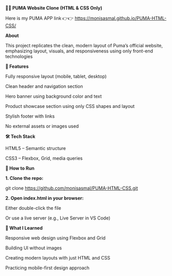 **🏃‍♀️ PUMA Website Clone (HTML & CSS Only)**

Here is my PUMA APP link 👉👉    https://monisasmal.github.io/PUMA-HTML-CSS/


**About**

This project replicates the clean, modern layout of Puma’s official website, emphasizing layout, visuals, and responsiveness using only front-end technologies


**📌 Features**

Fully responsive layout (mobile, tablet, desktop)

Clean header and navigation section

Hero banner using background color and text

Product showcase section using only CSS shapes and layout

Stylish footer with links

No external assets or images used


**🛠 Tech Stack**

HTML5 – Semantic structure

CSS3 – Flexbox, Grid, media queries


**🚀 How to Run**

**1. Clone the repo:**

git clone https://github.com/monisasmal/PUMA-HTML-CSS.git

**2. Open index.html in your browser:**

Either double-click the file

Or use a live server (e.g., Live Server in VS Code)


**🎯 What I Learned**

Responsive web design using Flexbox and Grid

Building UI without images

Creating modern layouts with just HTML and CSS

Practicing mobile-first design approach





